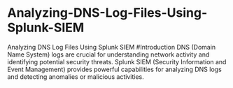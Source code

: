 # Analyzing-DNS-Log-Files-Using-Splunk-SIEM
Analyzing DNS Log Files Using Splunk SIEM
#Introduction
DNS (Domain Name System) logs are crucial for understanding network activity and identifying potential security threats. Splunk SIEM (Security Information and Event Management) provides powerful capabilities for analyzing DNS logs and detecting anomalies or malicious activities.
